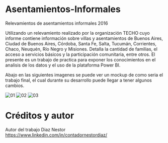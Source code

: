 # Asentamientos-Informales
Relevamientos de asentamientos informales 2016

Utilizando un relevamiento realizado por la organización TECHO cuyo informe contiene información sobre villas y asentamientos de Buenos Aires, Ciudad de Buenos Aires, Córdoba, Santa Fe, Salta, Tucumán, Corrientes, Chaco, Neuquén, Río Negro y Misiones. Detalla la cantidad de familias, el acceso a servicios básicos y la participación comunitaria, entre otros. El presente es un trabajo de practica para exponer los conocimientos en el analisis de los datos y el uso de la plataforma Power BI.

Abajo en las siguientes imagenes se puede ver un mockup de como seria el trabajo final, el cual durante su desarrollo puede llegar a tener algunos cambios.

![01](https://user-images.githubusercontent.com/94582879/155845146-3b5d20b0-d659-438b-bea4-313f415970dc.jpg)
![02](https://user-images.githubusercontent.com/94582879/155845147-071687a7-81fa-43ac-bd33-782db3fdc1e7.jpg)
![03](https://user-images.githubusercontent.com/94582879/155845148-4653f5e1-0b46-41e1-b3a6-b0f3ae9bbfd9.jpg)

# Créditos y autor
Autor del trabajo Diaz Nestor
https://www.linkedin.com/in/contadornestordiaz/
